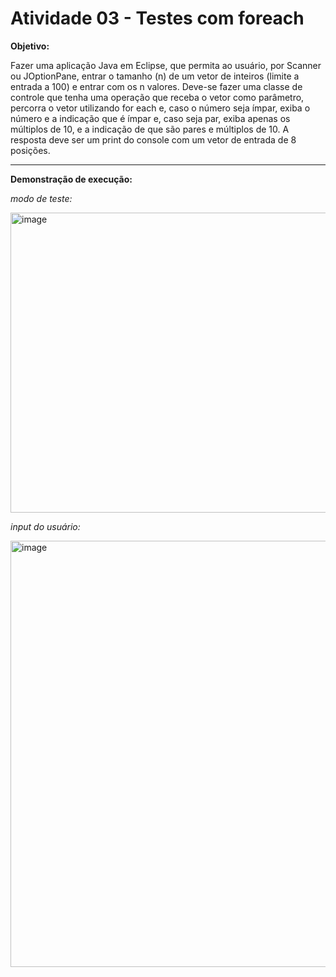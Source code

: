 # Atividade 03 - Testes com foreach 

**Objetivo:**

Fazer uma aplicação Java em Eclipse, que permita ao usuário, por Scanner ou JOptionPane,
entrar o tamanho (n) de um vetor de inteiros (limite a entrada a 100) e entrar com os n
valores. Deve-se fazer uma classe de controle que tenha uma operação que receba o vetor
como parâmetro, percorra o vetor utilizando for each e, caso o número seja ímpar, exiba o
número e a indicação que é ímpar e, caso seja par, exiba apenas os múltiplos de 10, e a
indicação de que são pares e múltiplos de 10. A resposta deve ser um print do console com
um vetor de entrada de 8 posições.

---

**Demonstração de execução:**


*modo de teste:*


<img width="534" height="480" alt="image" src="https://github.com/user-attachments/assets/2a4b2daf-3543-4b02-a0d7-532e4fda64f3" />


*input do usuário:*


<img width="579" height="682" alt="image" src="https://github.com/user-attachments/assets/24f57ffa-1ca9-4681-88be-05c897edf648" />

